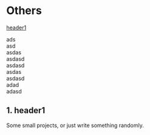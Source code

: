 # Others

[header1](#1-header1)

ads  
asd  
asdas  
asdasd  
asdasd  
asdas  
asdasd  
adad  
adasd  

## 1. header1
Some small projects, or just write something randomly.
